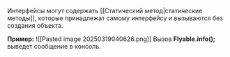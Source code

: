
Интерфейсы могут содержать [[Статический метод|статические методы]], которые принадлежат самому интерфейсу и вызываются без создания объекта.

**Пример:**
![[Pasted image 20250319040626.png]]
Вызов **Flyable.info();** выведет сообщение в консоль.